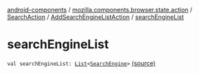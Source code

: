 [android-components](../../../index.md) / [mozilla.components.browser.state.action](../../index.md) / [SearchAction](../index.md) / [AddSearchEngineListAction](index.md) / [searchEngineList](./search-engine-list.md)

# searchEngineList

`val searchEngineList: `[`List`](https://kotlinlang.org/api/latest/jvm/stdlib/kotlin.collections/-list/index.html)`<`[`SearchEngine`](../../../mozilla.components.browser.state.search/-search-engine/index.md)`>` [(source)](https://github.com/mozilla-mobile/android-components/blob/master/components/browser/state/src/main/java/mozilla/components/browser/state/action/BrowserAction.kt#L627)